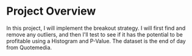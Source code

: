 # Project Overview
In this project, I will implement the breakout strategy. I will first find and remove any outliers, and then I'll test to see if it has the potential to be profitable using a Histogram and P-Value. The dataset is the end of day from Quotemedia.
